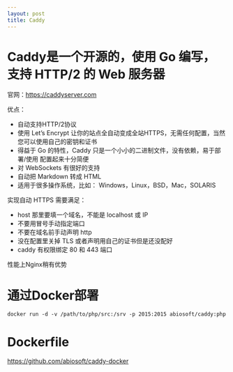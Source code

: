 ```yaml
---
layout: post
title: Caddy
---
```



# Caddy是一个开源的，使用 Go 编写，支持 HTTP/2 的 Web 服务器

官网：https://caddyserver.com

优点：

- 自动支持HTTP/2协议
- 使用 Let’s Encrypt 让你的站点全自动变成全站HTTPS，无需任何配置，当然您可以使用自己的密钥和证书
- 得益于 Go 的特性，Caddy 只是一个小小的二进制文件，没有依赖，易于部署/使用 配置起来十分简便
- 对 WebSockets 有很好的支持
- 自动把 Markdown 转成 HTML
- 适用于很多操作系统，比如： Windows，Linux，BSD，Mac，SOLARIS

实现自动 HTTPS 需要满足：

- host 那里要填一个域名，不能是 localhost 或 IP
- 不要用冒号手动指定端口
- 不要在域名前手动声明 http
- 没在配置里关掉 TLS 或者声明用自己的证书但是还没配好
- caddy 有权限绑定 80 和 443 端口

性能上Nginx稍有优势

# 通过Docker部署

    docker run -d -v /path/to/php/src:/srv -p 2015:2015 abiosoft/caddy:php

# Dockerfile

https://github.com/abiosoft/caddy-docker